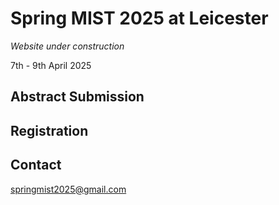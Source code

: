 # Spring MIST 2025 at Leicester
_Website under construction_

7th - 9th April 2025

## Abstract Submission

## Registration

## Contact
springmist2025@gmail.com
